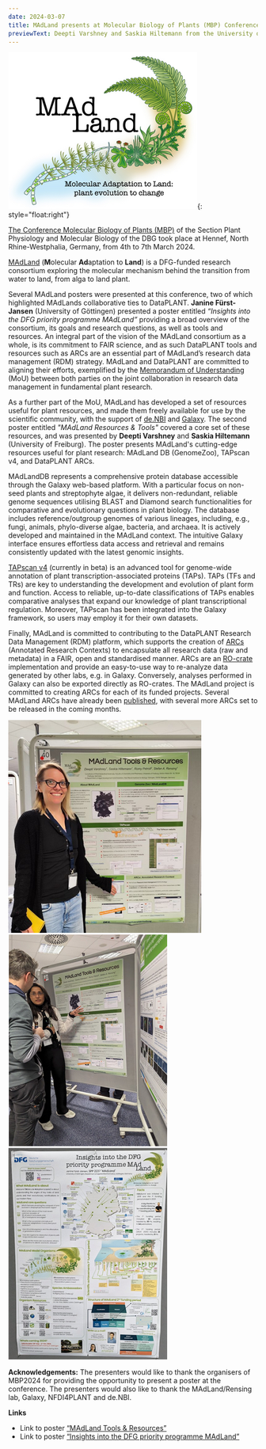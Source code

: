 ```yaml
---
date: 2024-03-07
title: MAdLand presents at Molecular Biology of Plants (MBP) Conference
previewText: Deepti Varshney and Saskia Hiltemann from the University of Freiburg and the MAdLand consortium presented a poster entitled "MAdLand Resources & Tools" at the MBP2024 conference in Hennef. In this poster presentation they highlighted the close collaborations between MAdLAnd and DataPLANT.
---
```


![The MAdLand logo with the text “Molecular Adaptation to Land: plant evolution to change”](/src/assets/images/news/madland-logo.png){: style="float:right"}

[The Conference Molecular Biology of Plants (MBP)](https://www.pflanzen-molekularbiologie.de/conference-molecular-biology-of-plants) of the Section Plant Physiology and Molecular Biology of the DBG took place at Hennef, North Rhine-Westphalia, Germany, from 4th to 7th March 2024.

[MAdLand](https://madland.science/) (**M**olecular **Ad**aptation to **Land**) is a DFG-funded research consortium exploring the molecular mechanism behind the transition from water to land, from alga to land plant.

Several MAdLand posters were presented at this conference, two of which highlighted MAdLands collaborative ties to DataPLANT. **Janine Fürst-Jansen** (University of Göttingen) presented a poster entitled *“Insights into the DFG priority programme MAdLand”* providing a broad overview of the consortium, its goals and research questions, as well as tools and resources. An integral part of the vision of the MAdLand consortium as a whole, is its commitment to FAIR science, and as such DataPLANT tools and resources such as ARCs are an essential part of MAdLand’s research data management (RDM) strategy. MAdLand and DataPLANT are committed to aligning their efforts, exemplified by the [Memorandum of Understanding](https://nfdi4plants.org/content/news/2022-07-08-madland-and-dataplant-signed-a-memorandum-of-understanding.html) (MoU) between both parties on the joint collaboration in research data management in fundamental plant research.

As a further part of the MoU, MAdLand has developed a set of resources useful for plant resources, and made them freely available for use by the scientific community, with the support of [de.NBI](https://www.denbi.de) and [Galaxy](https://galaxyproject.org). The second poster entitled *"MAdLand Resources & Tools"* covered a core set of these resources, and was presented by **Deepti Varshney** and **Saskia Hiltemann** (University of Freiburg). The poster presents MAdLand's cutting-edge resources useful for plant research: MAdLand DB (GenomeZoo), TAPscan v4, and DataPLANT ARCs.

MAdLandDB represents a comprehensive protein database accessible through the Galaxy web-based platform. With a particular focus on non-seed plants and streptophyte algae, it delivers non-redundant, reliable genome sequences utilising BLAST and Diamond search functionalities for comparative and evolutionary questions in plant biology. The database includes reference/outgroup genomes of various lineages, including, e.g., fungi, animals, phylo-diverse algae, bacteria, and archaea. It is actively developed and maintained in the MAdLand context. The intuitive Galaxy interface ensures effortless data access and retrieval and remains consistently updated with the latest genomic insights.

[TAPscan v4](http://tapscan.plantcode.cup.uni-freiburg.de) (currently in beta) is an advanced tool for genome-wide annotation of plant transcription-associated proteins (TAPs). TAPs (TFs and TRs) are key to understanding the development and evolution of plant form and function. Access to reliable, up-to-date classifications of TAPs enables comparative analyses that expand our knowledge of plant transcriptional regulation. Moreover, TAPscan has been integrated into the Galaxy framework, so users may employ it for their own datasets.

Finally, MAdLand is committed to contributing to the DataPLANT Research Data Management (RDM) platform, which supports the creation of [ARCs](https://github.com/nfdi4plants/ARC-specification) (Annotated Research Contexts) to encapsulate all research data (raw and metadata) in a FAIR, open and standardised manner. ARCs are an [RO-crate](https://www.researchobject.org/ro-crate/) implementation and provide an easy-to-use way to re-analyze data generated by other labs, e.g. in Galaxy. Conversely, analyses performed in Galaxy can also be exported directly as RO-crates. The MAdLand project is committed to creating ARCs for each of its funded projects. Several MAdLand ARCs have already been [published](https://archive.nfdi4plants.org/search?q=&l=list&p=1&s=10&sort=newest), with several more ARCs set to be released in the coming months.

![Saskia Hiltemann standing in front of the MAdLand poster presented at the MBP2024 conference. Topics covered include Galaxy for user-friendly and FAIR data analysis, the Genome Zoo as a comprehensive protein database for plant and algal genomes. TAPscan as a tool for detecting transcription associate proteins. DataPLANT ARCs for FAIR and open research data. ](/src/assets/images/news/madland-poster-1.png)
![Deepti Varshney presenting the MAdLand poster at the MBP2024 conference. She is in conversation with one of the conference attendees](/src/assets/images/news/madland-poster-2.png)
![A second MAdLand poster presented at the conference. The poster provides an overview of the MAdLand DFG priority program and its goals. It includes a section highlighting the collaboration with DataPLANT in the upcoming second phase of the project.](/src/assets/images/news/madland-poster-3.png)

**Acknowledgements:** The presenters would like to thank the organisers of MBP2024 for providing the opportunity to present a poster at the conference. The presenters would also like to thank the MAdLand/Rensing lab, Galaxy, NFDI4PLANT and de.NBI.

**Links**
- Link to poster [“MAdLand Tools & Resources”](https://drive.google.com/file/d/1M0693KPXYoOUN1lIWsdtjEyQwPJVdfdZ/preview)
- Link to poster [“Insights into the DFG priority programme MAdLand”](https://drive.google.com/file/d/1jtnTGblmALB18ycNUCKIzQBx4m7PF-GA/preview)

